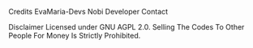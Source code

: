 Credits
EvaMaria-Devs
Nobi Developer
Contact

Disclaimer
Licensed under GNU AGPL 2.0. Selling The Codes To Other People For Money Is Strictly Prohibited.
